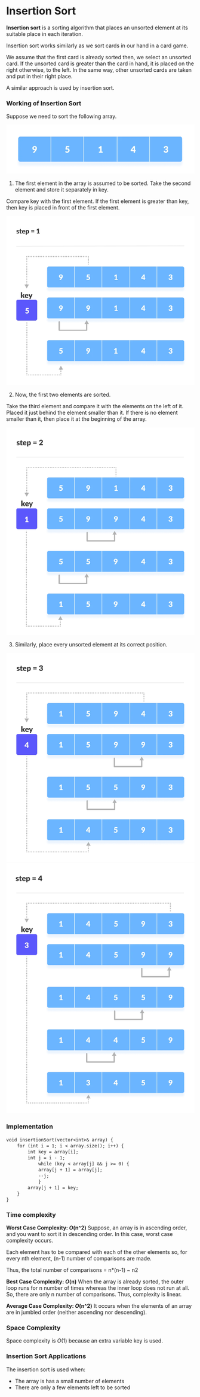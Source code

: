 # Insertion Sort

**Insertion sort** is a sorting algorithm that places an unsorted element at its suitable place in each iteration.

Insertion sort works similarly as we sort cards in our hand in a card game.

We assume that the first card is already sorted then, we select an unsorted card. If the unsorted card is greater than the card in hand, it is placed on the right otherwise, to the left. In the same way, other unsorted cards are taken and put in their right place.

A similar approach is used by insertion sort.

### Working of Insertion Sort

Suppose we need to sort the following array.

![notation](ins_sort_arr.webp)

1. The first element in the array is assumed to be sorted. Take the second element and store it separately in key.

Compare key with the first element. If the first element is greater than key, then key is placed in front of the first element.

![notation](ins_sort_arr1.webp)

2. Now, the first two elements are sorted.

Take the third element and compare it with the elements on the left of it. Placed it just behind the element smaller than it. If there is no element smaller than it, then place it at the beginning of the array.

![notation](ins_sort_arr2.webp)

3. Similarly, place every unsorted element at its correct position.

![notation](ins_sort_arr3.webp)\
![notation](ins_sort_arr4.webp)

### Implementation

    void insertionSort(vector<int>& array) {
        for (int i = 1; i < array.size(); i++) {
            int key = array[i];
            int j = i - 1;
                while (key < array[j] && j >= 0) {
                array[j + 1] = array[j];
                --j;
                }
            array[j + 1] = key;
        }
    }

### Time complexity

**Worst Case Complexity: *O*(n^2)**
Suppose, an array is in ascending order, and you want to sort it in descending order. In this case, worst case complexity occurs.

Each element has to be compared with each of the other elements so, for every nth element, (n-1) number of comparisons are made.

Thus, the total number of comparisons = n*(n-1) ~ n2

**Best Case Complexity: *O*(n)**
When the array is already sorted, the outer loop runs for n number of times whereas the inner loop does not run at all. So, there are only n number of comparisons. Thus, complexity is linear.

**Average Case Complexity: *O*(n^2)**
It occurs when the elements of an array are in jumbled order (neither ascending nor descending).

### Space Complexity

Space complexity is *O*(1) because an extra variable key is used.

### Insertion Sort Applications
The insertion sort is used when:

* The array is has a small number of elements
* There are only a few elements left to be sorted